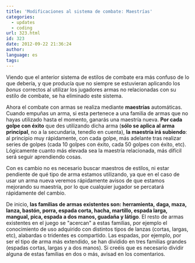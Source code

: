 ```yaml
---
title: 'Modificaciones al sistema de combate: Maestrías'
categories:
  - updates
  - coding
url: 323.html
id: 323
date: 2012-09-22 21:36:24
author:
language: es
tags:
---
```


Viendo que el anterior sistema de estilos de combate era más confuso de lo que debería, y que producía que no siempre se estuvieran aplicando los _bonus_ correctos al utilizar los jugadores armas no relacionadas con su estilo de combate, se ha eliminado este sistema.

Ahora el combate con armas se realiza mediante **maestrías** automáticas. Cuando empuñas un arma, si esta pertenece a una familia de armas que no hayas utilizado hasta el momento, ganarás una maestría nueva. **Por cada golpe con éxito** que des utilizando dicha arma (**sólo se aplica al arma principal**, no a la secundaria, tenedlo en cuenta), **la maestría irá subiendo**: al principio muy rápidamente, con cada golpe, más adelante tras realizar series de golpes (cada 10 golpes con éxito, cada 50 golpes con éxito, etc). Lógicamente cuanto más elevada sea la maestría relacionada, más difícil será seguir aprendiendo cosas.

Con es cambio no es necesario buscar maestros de estilos, ni estar pendiente de qué tipo de arma estamos utilizando, ya que en el caso de usar un arma nueva veremos rápidamente avisos de que estamos mejorando su maestría, por lo que cualquier jugador se percatará rápidamente del cambio.

De inicio, **las familias de armas existentes son:** **herramienta,** **daga, maza, lanza, bastón, porra, espada corta, hacha, martillo, espada larga, mangual, pica, espada a dos manos, guadaña y látigo**. El resto de armas existentes en el juego se "acercan" a estas familias, por ejemplo el conocimiento de uso adquirido con distintos tipos de lanzas (cortas, largas, etc), alabardas o tridentes es compartido. Las espadas, por ejemplo, por ser el tipo de arma más extendido, se han dividido en tres familias grandes (espadas cortas, largas y a dos manos). Si creéis que es necesario dividir alguna de estas familias en dos o más, avisad en los comentarios.
